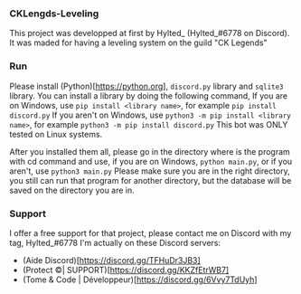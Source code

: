 ### CKLengds-Leveling
This project was developped at first by Hylted_ (Hylted_#6778 on Discord).
It was maded for having a leveling system on the guild "CK Legends"

### Run
Please install (Python)[https://python.org], `discord.py` library and `sqlite3` library.
You can install a library by doing the following command,
If you are on Windows, use `pip install <library name>`, for example `pip install discord.py`
If you aren't on Windows, use `python3 -m pip install <library name>`, for example `python3 -m pip install discord.py`
This bot was ONLY tested on Linux systems.

After you installed them all, please go in the directory where is the program with cd command and use, if you are on Windows, `python main.py`, or if you aren't, use `python3 main.py`
Please make sure you are in the right directory, you still can run that program for another directory, but the database will be saved on the directory you are in.

### Support
I offer a free support for that project, please contact me on Discord with my tag, Hylted_#6778
I'm actually on these Discord servers:
- (Aide Discord)[https://discord.gg/TFHuDr3JB3]
- (Protect ©| SUPPORT)[https://discord.gg/KKZfEtrWB7]
- (Tome & Code | Développeur)[https://discord.gg/6Vvy7TdUyh]